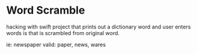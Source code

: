# Word Scramble

hacking with swift project that prints out a dictionary word and user enters words is that is scrambled from original word.

ie: newspaper
valid: paper, news, wares
